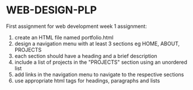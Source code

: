 # WEB-DESIGN-PLP
First assignment for web development
week 1 assignment:
1. create an HTML file named portfolio.html
2. design a navigation menu with at least 3 sections eg HOME, ABOUT, PROJECTS
3. each section should have a heading and a brief description
4. include a list of projects in the "PROJECTS" section using an unordered list
5. add links in the navigation menu to navigate to the respective sections
6. use appropriate html tags for headings, paragraphs and lists

